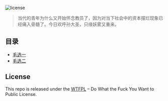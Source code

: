 ![license](https://img.shields.io/badge/license-WTFPL%20--%20Do%20What%20the%20Fuck%20You%20Want%20to%20Public%20License-green.svg)

>当代的青年为什么又开始怀念教员了，因为对当下社会中的资本摆烂现象已经痛入骨髓了。今日欢呼孙大圣，只缘妖雾又重来。

## 目录
* [毛选一](./毛选一.md)
* [毛选二](./毛选二.md)

## License
This repo is released under the [WTFPL](http://www.wtfpl.net/) – Do What the Fuck You Want to Public License.
